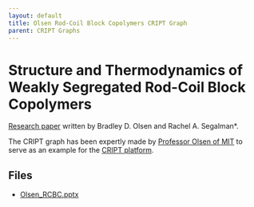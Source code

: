```yaml
---
layout: default
title: Olsen Rod-Coil Block Copolymers CRIPT Graph
parent: CRIPT Graphs
---
```


# Structure and Thermodynamics of Weakly Segregated Rod-Coil Block Copolymers

[Research paper](https://pubs.acs.org/doi/10.1021/ma051468v) 
written by Bradley D. Olsen and Rachel A. Segalman*.

The CRIPT graph has been expertly made by
[Professor Olsen of MIT](https://cheme.mit.edu/profile/bradley-d-olsen/) to serve as an example for 
the [CRIPT platform](https://criptapp.org).

## Files

- [Olsen_RCBC.pptx](./graph_ppt/Olsen_RCBC.pptx)
